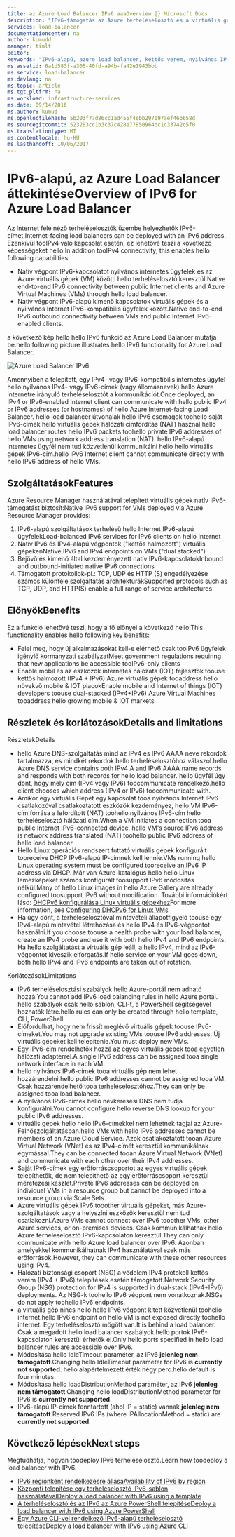 ```yaml
---
title: az Azure Load Balancer IPv6 aaaOverview |} Microsoft Docs
description: "IPv6-támogatás az Azure terheléselosztó és a virtuális gépek elosztott terhelésű ismertetése."
services: load-balancer
documentationcenter: na
author: kumudd
manager: timlt
editor: 
keywords: "IPv6-alapú, azure load balancer, kettős verem, nyilvános IP-cím, natív ipv6, mobil, iot"
ms.assetid: 6a1d583f-a305-40fd-a94b-fa42e1943bbb
ms.service: load-balancer
ms.devlang: na
ms.topic: article
ms.tgt_pltfrm: na
ms.workload: infrastructure-services
ms.date: 09/14/2016
ms.author: kumud
ms.openlocfilehash: 5b203f77d86cc1ad455f4ebb297097aef46b658d
ms.sourcegitcommit: 523283cc1b3c37c428e77850964dc1c33742c5f0
ms.translationtype: MT
ms.contentlocale: hu-HU
ms.lasthandoff: 10/06/2017
---
```

# <a name="overview-of-ipv6-for-azure-load-balancer"></a><span data-ttu-id="2687e-104">IPv6-alapú, az Azure Load Balancer áttekintése</span><span class="sxs-lookup"><span data-stu-id="2687e-104">Overview of IPv6 for Azure Load Balancer</span></span>

<span data-ttu-id="2687e-105">Az Internet felé néző terheléselosztók üzembe helyezhetők IPv6-címet.</span><span class="sxs-lookup"><span data-stu-id="2687e-105">Internet-facing load balancers can be deployed with an IPv6 address.</span></span> <span data-ttu-id="2687e-106">Ezenkívül tooIPv4 való kapcsolat esetén, ez lehetővé teszi a következő képességeket hello:</span><span class="sxs-lookup"><span data-stu-id="2687e-106">In addition tooIPv4 connectivity, this enables hello following capabilities:</span></span>

* <span data-ttu-id="2687e-107">Natív végpont IPv6-kapcsolatot nyilvános internetes ügyfelek és az Azure virtuális gépek (VM) közötti hello terheléselosztó keresztül.</span><span class="sxs-lookup"><span data-stu-id="2687e-107">Native end-to-end IPv6 connectivity between public Internet clients and Azure Virtual Machines (VMs) through hello load balancer.</span></span>
* <span data-ttu-id="2687e-108">Natív végpont IPv6-alapú kimenő kapcsolatok virtuális gépek és a nyilvános Internet IPv6-kompatibilis ügyfelek között.</span><span class="sxs-lookup"><span data-stu-id="2687e-108">Native end-to-end IPv6 outbound connectivity between VMs and public Internet IPv6-enabled clients.</span></span>

<span data-ttu-id="2687e-109">a következő kép hello hello IPv6 funkció az Azure Load Balancer mutatja be.</span><span class="sxs-lookup"><span data-stu-id="2687e-109">hello following picture illustrates hello IPv6 functionality for Azure Load Balancer.</span></span>

![Azure Load Balancer IPv6](./media/load-balancer-ipv6-overview/load-balancer-ipv6.png)

<span data-ttu-id="2687e-111">Amennyiben a telepített, egy IPv4- vagy IPv6-kompatibilis internetes ügyfél hello nyilvános IPv4- vagy IPv6-címek (vagy állomásnevek) hello Azure internetre irányuló terheléselosztót a kommunikációt.</span><span class="sxs-lookup"><span data-stu-id="2687e-111">Once deployed, an IPv4 or IPv6-enabled Internet client can communicate with hello public IPv4 or IPv6 addresses (or hostnames) of hello Azure Internet-facing Load Balancer.</span></span> <span data-ttu-id="2687e-112">hello load balancer útvonalak hello IPv6 csomagok toohello saját IPv6-címek hello virtuális gépek hálózati címfordítás (NAT) használ.</span><span class="sxs-lookup"><span data-stu-id="2687e-112">hello load balancer routes hello IPv6 packets toohello private IPv6 addresses of hello VMs using network address translation (NAT).</span></span> <span data-ttu-id="2687e-113">hello IPv6-alapú internetes ügyfél nem tud közvetlenül kommunikálni hello hello virtuális gépek IPv6-cím.</span><span class="sxs-lookup"><span data-stu-id="2687e-113">hello IPv6 Internet client cannot communicate directly with hello IPv6 address of hello VMs.</span></span>

## <a name="features"></a><span data-ttu-id="2687e-114">Szolgáltatások</span><span class="sxs-lookup"><span data-stu-id="2687e-114">Features</span></span>

<span data-ttu-id="2687e-115">Azure Resource Manager használatával telepített virtuális gépek natív IPv6-támogatást biztosít:</span><span class="sxs-lookup"><span data-stu-id="2687e-115">Native IPv6 support for VMs deployed via Azure Resource Manager provides:</span></span>

1. <span data-ttu-id="2687e-116">IPv6-alapú szolgáltatások terhelésű hello Internet IPv6-alapú ügyfelek</span><span class="sxs-lookup"><span data-stu-id="2687e-116">Load-balanced IPv6 services for IPv6 clients on hello Internet</span></span>
2. <span data-ttu-id="2687e-117">Natív IPv6 és IPv4-alapú végpontok ("kettős halmozott") virtuális gépeken</span><span class="sxs-lookup"><span data-stu-id="2687e-117">Native IPv6 and IPv4 endpoints on VMs ("dual stacked")</span></span>
3. <span data-ttu-id="2687e-118">Bejövő és kimenő által kezdeményezett natív IPv6-kapcsolatok</span><span class="sxs-lookup"><span data-stu-id="2687e-118">Inbound and outbound-initiated native IPv6 connections</span></span>
4. <span data-ttu-id="2687e-119">Támogatott protokollok-pl.: TCP, UDP és HTTP (S) engedélyezése számos különféle szolgáltatás architektúrák</span><span class="sxs-lookup"><span data-stu-id="2687e-119">Supported protocols such as TCP, UDP, and HTTP(S) enable a full range of service architectures</span></span>

## <a name="benefits"></a><span data-ttu-id="2687e-120">Előnyök</span><span class="sxs-lookup"><span data-stu-id="2687e-120">Benefits</span></span>

<span data-ttu-id="2687e-121">Ez a funkció lehetővé teszi, hogy a fő előnyei a következő hello:</span><span class="sxs-lookup"><span data-stu-id="2687e-121">This functionality enables hello following key benefits:</span></span>

* <span data-ttu-id="2687e-122">Felel meg, hogy új alkalmazásokat kell-e elérhető csak tooIPv6 ügyfelek igénylő kormányzati szabályzat</span><span class="sxs-lookup"><span data-stu-id="2687e-122">Meet government regulations requiring that new applications be accessible tooIPv6-only clients</span></span>
* <span data-ttu-id="2687e-123">Enable mobil és az eszközök internetes hálózata (IOT) fejlesztők toouse kettős halmozott (IPv4 + IPv6) Azure virtuális gépek tooaddress hello növekvő mobile & IOT piacok</span><span class="sxs-lookup"><span data-stu-id="2687e-123">Enable mobile and Internet of things (IOT) developers toouse dual-stacked (IPv4+IPv6) Azure Virtual Machines tooaddress hello growing mobile & IOT markets</span></span>

## <a name="details-and-limitations"></a><span data-ttu-id="2687e-124">Részletek és korlátozások</span><span class="sxs-lookup"><span data-stu-id="2687e-124">Details and limitations</span></span>

<span data-ttu-id="2687e-125">Részletek</span><span class="sxs-lookup"><span data-stu-id="2687e-125">Details</span></span>

* <span data-ttu-id="2687e-126">hello Azure DNS-szolgáltatás mind az IPv4 és IPv6 AAAA neve rekordok tartalmazza, és mindkét rekordok hello terheléselosztóhoz válaszol.</span><span class="sxs-lookup"><span data-stu-id="2687e-126">hello Azure DNS service contains both IPv4 A and IPv6 AAAA name records and responds with both records for hello load balancer.</span></span> <span data-ttu-id="2687e-127">hello ügyfél úgy dönt, hogy mely cím (IPv4 vagy IPv6) toocommunicate rendelkező.</span><span class="sxs-lookup"><span data-stu-id="2687e-127">hello client chooses which address (IPv4 or IPv6) toocommunicate with.</span></span>
* <span data-ttu-id="2687e-128">Amikor egy virtuális Gépet egy kapcsolat tooa nyilvános Internet IPv6-csatlakozóval csatlakoztatott eszközök kezdeményez, hello VM IPv6-cím forrása a lefordított (NAT) toohello nyilvános IPv6-cím hello terheléselosztó hálózati cím.</span><span class="sxs-lookup"><span data-stu-id="2687e-128">When a VM initiates a connection tooa public Internet IPv6-connected device, hello VM's source IPv6 address is network address translated (NAT) toohello public IPv6 address of hello load balancer.</span></span>
* <span data-ttu-id="2687e-129">Hello Linux operációs rendszert futtató virtuális gépek konfigurált tooreceive DHCP IPv6-alapú IP-címnek kell lennie.</span><span class="sxs-lookup"><span data-stu-id="2687e-129">VMs running hello Linux operating system must be configured tooreceive an IPv6 IP address via DHCP.</span></span> <span data-ttu-id="2687e-130">Már van Azure-katalógus hello hello Linux lemezképeket számos konfigurált toosupport IPv6 módosítás nélkül.</span><span class="sxs-lookup"><span data-stu-id="2687e-130">Many of hello Linux images in hello Azure Gallery are already configured toosupport IPv6 without modification.</span></span> <span data-ttu-id="2687e-131">További információkért lásd: [DHCPv6 konfigurálása Linux virtuális gépekhez](load-balancer-ipv6-for-linux.md)</span><span class="sxs-lookup"><span data-stu-id="2687e-131">For more information, see [Configuring DHCPv6 for Linux VMs](load-balancer-ipv6-for-linux.md)</span></span>
* <span data-ttu-id="2687e-132">Ha úgy dönt, a terheléselosztóval mintavételi állapotfigyelő toouse egy IPv4-alapú mintavétel létrehozása és hello IPv4 és IPv6-végpontot használni.</span><span class="sxs-lookup"><span data-stu-id="2687e-132">If you choose toouse a health probe with your load balancer, create an IPv4 probe and use it with both hello IPv4 and IPv6 endpoints.</span></span> <span data-ttu-id="2687e-133">Ha hello szolgáltatást a virtuális gép leáll, a hello IPv4, mind az IPv6-végpontot kiveszik elforgatás.</span><span class="sxs-lookup"><span data-stu-id="2687e-133">If hello service on your VM goes down, both hello IPv4 and IPv6 endpoints are taken out of rotation.</span></span>

<span data-ttu-id="2687e-134">Korlátozások</span><span class="sxs-lookup"><span data-stu-id="2687e-134">Limitations</span></span>

* <span data-ttu-id="2687e-135">IPv6 terheléselosztási szabályok hello Azure-portál nem adható hozzá.</span><span class="sxs-lookup"><span data-stu-id="2687e-135">You cannot add IPv6 load balancing rules in hello Azure portal.</span></span> <span data-ttu-id="2687e-136">hello szabályok csak hello sablon, CLI-t, a PowerShell segítségével hozhatók létre.</span><span class="sxs-lookup"><span data-stu-id="2687e-136">hello rules can only be created through hello template, CLI, PowerShell.</span></span>
* <span data-ttu-id="2687e-137">Előfordulhat, hogy nem frissít meglévő virtuális gépek toouse IPv6-címeket.</span><span class="sxs-lookup"><span data-stu-id="2687e-137">You may not upgrade existing VMs toouse IPv6 addresses.</span></span> <span data-ttu-id="2687e-138">Új virtuális gépeket kell telepítenie.</span><span class="sxs-lookup"><span data-stu-id="2687e-138">You must deploy new VMs.</span></span>
* <span data-ttu-id="2687e-139">Egy IPv6-cím rendelhetők hozzá az egyes virtuális gépek tooa egyetlen hálózati adapterrel.</span><span class="sxs-lookup"><span data-stu-id="2687e-139">A single IPv6 address can be assigned tooa single network interface in each VM.</span></span>
* <span data-ttu-id="2687e-140">hello nyilvános IPv6-címek tooa virtuális gép nem lehet hozzárendelni.</span><span class="sxs-lookup"><span data-stu-id="2687e-140">hello public IPv6 addresses cannot be assigned tooa VM.</span></span> <span data-ttu-id="2687e-141">Csak hozzárendelhető tooa terheléselosztóhoz.</span><span class="sxs-lookup"><span data-stu-id="2687e-141">They can only be assigned tooa load balancer.</span></span>
* <span data-ttu-id="2687e-142">A nyilvános IPv6-címek hello névkeresési DNS nem tudja konfigurálni.</span><span class="sxs-lookup"><span data-stu-id="2687e-142">You cannot configure hello reverse DNS lookup for your public IPv6 addresses.</span></span>
* <span data-ttu-id="2687e-143">virtuális gépek hello hello IPv6-címekkel nem lehetnek tagjai az Azure-Felhőszolgáltatásban.</span><span class="sxs-lookup"><span data-stu-id="2687e-143">hello VMs with hello IPv6 addresses cannot be members of an Azure Cloud Service.</span></span> <span data-ttu-id="2687e-144">Azok csatlakoztatott tooan Azure Virtual Network (VNet) és az IPv4-címét keresztül kommunikálnak egymással.</span><span class="sxs-lookup"><span data-stu-id="2687e-144">They can be connected tooan Azure Virtual Network (VNet) and communicate with each other over their IPv4 addresses.</span></span>
* <span data-ttu-id="2687e-145">Saját IPv6-címek egy erőforráscsoportot az egyes virtuális gépek telepíthetők, de nem telepíthető az egy erőforráscsoport keresztül méretezési készlet.</span><span class="sxs-lookup"><span data-stu-id="2687e-145">Private IPv6 addresses can be deployed on individual VMs in a resource group but cannot be deployed into a resource group via Scale Sets.</span></span>
* <span data-ttu-id="2687e-146">Azure virtuális gépek IPv6 tooother virtuális gépeket, más Azure-szolgáltatások vagy a helyszíni eszközök keresztül nem tud csatlakozni.</span><span class="sxs-lookup"><span data-stu-id="2687e-146">Azure VMs cannot connect over IPv6 tooother VMs, other Azure services, or on-premises devices.</span></span> <span data-ttu-id="2687e-147">Csak kommunikálhatnak hello Azure terheléselosztó IPv6-kapcsolaton keresztül.</span><span class="sxs-lookup"><span data-stu-id="2687e-147">They can only communicate with hello Azure load balancer over IPv6.</span></span> <span data-ttu-id="2687e-148">Azonban amelyekkel kommunikálhatnak IPv4 használatával ezek más erőforrások.</span><span class="sxs-lookup"><span data-stu-id="2687e-148">However, they can communicate with these other resources using IPv4.</span></span>
* <span data-ttu-id="2687e-149">Hálózati biztonsági csoport (NSG) a védelem IPv4 protokoll kettős verem (IPv4 + IPv6) telepítések esetén támogatott.</span><span class="sxs-lookup"><span data-stu-id="2687e-149">Network Security Group (NSG) protection for IPv4 is supported in dual-stack (IPv4+IPv6) deployments.</span></span> <span data-ttu-id="2687e-150">Az NSG-k toohello IPv6 végpont nem vonatkoznak.</span><span class="sxs-lookup"><span data-stu-id="2687e-150">NSGs do not apply toohello IPv6 endpoints.</span></span>
* <span data-ttu-id="2687e-151">a virtuális gép nincs hello hello IPv6 végpont kitett közvetlenül toohello internet.</span><span class="sxs-lookup"><span data-stu-id="2687e-151">hello IPv6 endpoint on hello VM is not exposed directly toohello internet.</span></span> <span data-ttu-id="2687e-152">Egy terheléselosztó mögött van.</span><span class="sxs-lookup"><span data-stu-id="2687e-152">It is behind a load balancer.</span></span> <span data-ttu-id="2687e-153">Csak a megadott hello load balancer szabályok hello portok IPv6-kapcsolaton keresztül érhetők el.</span><span class="sxs-lookup"><span data-stu-id="2687e-153">Only hello ports specified in hello load balancer rules are accessible over IPv6.</span></span>
* <span data-ttu-id="2687e-154">Módosítása hello IdleTimeout paraméter, az IPv6 **jelenleg nem támogatott**.</span><span class="sxs-lookup"><span data-stu-id="2687e-154">Changing hello IdleTimeout parameter for IPv6 is **currently not supported**.</span></span> <span data-ttu-id="2687e-155">hello alapértelmezett érték négy perc.</span><span class="sxs-lookup"><span data-stu-id="2687e-155">hello default is four minutes.</span></span>
* <span data-ttu-id="2687e-156">Módosítása hello loadDistributionMethod paraméter, az IPv6 **jelenleg nem támogatott**.</span><span class="sxs-lookup"><span data-stu-id="2687e-156">Changing hello loadDistributionMethod parameter for IPv6 is **currently not supported**.</span></span>
* <span data-ttu-id="2687e-157">IPv6-alapú IP-címek fenntartott (ahol IP = static) vannak **jelenleg nem támogatott**.</span><span class="sxs-lookup"><span data-stu-id="2687e-157">Reserved IPv6 IPs (where IPAllocationMethod = static) are **currently not supported**.</span></span>

## <a name="next-steps"></a><span data-ttu-id="2687e-158">Következő lépések</span><span class="sxs-lookup"><span data-stu-id="2687e-158">Next steps</span></span>

<span data-ttu-id="2687e-159">Megtudhatja, hogyan toodeploy IPv6 terheléselosztó.</span><span class="sxs-lookup"><span data-stu-id="2687e-159">Learn how toodeploy a load balancer with IPv6.</span></span>

* [<span data-ttu-id="2687e-160">IPv6 régiónként rendelkezésre állása</span><span class="sxs-lookup"><span data-stu-id="2687e-160">Availability of IPv6 by region</span></span>](https://go.microsoft.com/fwlink/?linkid=828357)
* [<span data-ttu-id="2687e-161">Központi telepítése egy terheléselosztó IPv6-sablon használatával</span><span class="sxs-lookup"><span data-stu-id="2687e-161">Deploy a load balancer with IPv6 using a template</span></span>](load-balancer-ipv6-internet-template.md)
* [<span data-ttu-id="2687e-162">A terheléselosztó és az IPv6 az Azure PowerShell telepítése</span><span class="sxs-lookup"><span data-stu-id="2687e-162">Deploy a load balancer with IPv6 using Azure PowerShell</span></span>](load-balancer-ipv6-internet-ps.md)
* [<span data-ttu-id="2687e-163">Egy Azure CLI-vel rendelkező IPv6-alapú terheléselosztó telepítése</span><span class="sxs-lookup"><span data-stu-id="2687e-163">Deploy a load balancer with IPv6 using Azure CLI</span></span>](load-balancer-ipv6-internet-cli.md)
